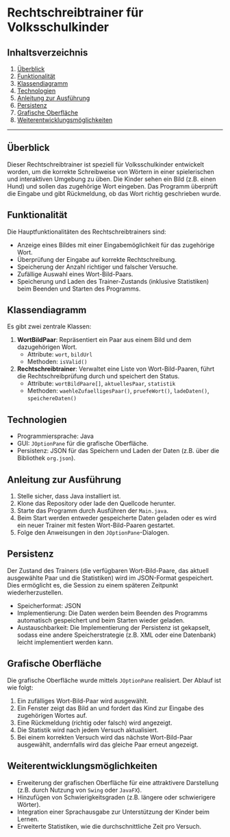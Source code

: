# Rechtschreibtrainer für Volksschulkinder

## Inhaltsverzeichnis
1. [Überblick](#Überblick)
2. [Funktionalität](#Funktionalität)
3. [Klassendiagramm](#Klassendiagramm)
4. [Technologien](#Technologien)
5. [Anleitung zur Ausführung](#Anleitung-zur-Ausführung)
6. [Persistenz](#Persistenz)
7. [Grafische Oberfläche](#Grafische-Oberfläche)
8. [Weiterentwicklungsmöglichkeiten](#Weiterentwicklungsmöglichkeiten)

---

## Überblick
Dieser Rechtschreibtrainer ist speziell für Volksschulkinder entwickelt worden, um die korrekte Schreibweise von Wörtern in einer spielerischen und interaktiven Umgebung zu üben. Die Kinder sehen ein Bild (z.B. einen Hund) und sollen das zugehörige Wort eingeben. Das Programm überprüft die Eingabe und gibt Rückmeldung, ob das Wort richtig geschrieben wurde.

## Funktionalität
Die Hauptfunktionalitäten des Rechtschreibtrainers sind:
- Anzeige eines Bildes mit einer Eingabemöglichkeit für das zugehörige Wort.
- Überprüfung der Eingabe auf korrekte Rechtschreibung.
- Speicherung der Anzahl richtiger und falscher Versuche.
- Zufällige Auswahl eines Wort-Bild-Paars.
- Speicherung und Laden des Trainer-Zustands (inklusive Statistiken) beim Beenden und Starten des Programms.

## Klassendiagramm
Es gibt zwei zentrale Klassen:
1. **WortBildPaar**: Repräsentiert ein Paar aus einem Bild und dem dazugehörigen Wort.
   - Attribute: `wort`, `bildUrl`
   - Methoden: `isValid()`
2. **Rechtschreibtrainer**: Verwaltet eine Liste von Wort-Bild-Paaren, führt die Rechtschreibprüfung durch und speichert den Status.
   - Attribute: `wortBildPaare[]`, `aktuellesPaar`, `statistik`
   - Methoden: `waehleZufaelligesPaar()`, `pruefeWort()`, `ladeDaten()`, `speichereDaten()`

## Technologien
- Programmiersprache: Java
- GUI: `JOptionPane` für die grafische Oberfläche.
- Persistenz: JSON für das Speichern und Laden der Daten (z.B. über die Bibliothek `org.json`).

## Anleitung zur Ausführung
1. Stelle sicher, dass Java installiert ist.
2. Klone das Repository oder lade den Quellcode herunter.
3. Starte das Programm durch Ausführen der `Main.java`.
4. Beim Start werden entweder gespeicherte Daten geladen oder es wird ein neuer Trainer mit festen Wort-Bild-Paaren gestartet.
5. Folge den Anweisungen in den `JOptionPane`-Dialogen.

## Persistenz
Der Zustand des Trainers (die verfügbaren Wort-Bild-Paare, das aktuell ausgewählte Paar und die Statistiken) wird im JSON-Format gespeichert. Dies ermöglicht es, die Session zu einem späteren Zeitpunkt wiederherzustellen.

- Speicherformat: JSON
- Implementierung: Die Daten werden beim Beenden des Programms automatisch gespeichert und beim Starten wieder geladen.
- Austauschbarkeit: Die Implementierung der Persistenz ist gekapselt, sodass eine andere Speicherstrategie (z.B. XML oder eine Datenbank) leicht implementiert werden kann.

## Grafische Oberfläche
Die grafische Oberfläche wurde mittels `JOptionPane` realisiert. Der Ablauf ist wie folgt:
1. Ein zufälliges Wort-Bild-Paar wird ausgewählt.
2. Ein Fenster zeigt das Bild an und fordert das Kind zur Eingabe des zugehörigen Wortes auf.
3. Eine Rückmeldung (richtig oder falsch) wird angezeigt.
4. Die Statistik wird nach jedem Versuch aktualisiert.
5. Bei einem korrekten Versuch wird das nächste Wort-Bild-Paar ausgewählt, andernfalls wird das gleiche Paar erneut angezeigt.

## Weiterentwicklungsmöglichkeiten
- Erweiterung der grafischen Oberfläche für eine attraktivere Darstellung (z.B. durch Nutzung von `Swing` oder `JavaFX`).
- Hinzufügen von Schwierigkeitsgraden (z.B. längere oder schwierigere Wörter).
- Integration einer Sprachausgabe zur Unterstützung der Kinder beim Lernen.
- Erweiterte Statistiken, wie die durchschnittliche Zeit pro Versuch.
